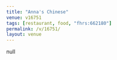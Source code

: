 ```yaml
---
title: "Anna's Chinese"
venue: v16751
tags: [restaurant, food, "fhrs:662180"]
permalink: /v/16751/
layout: venue
---
```

null
